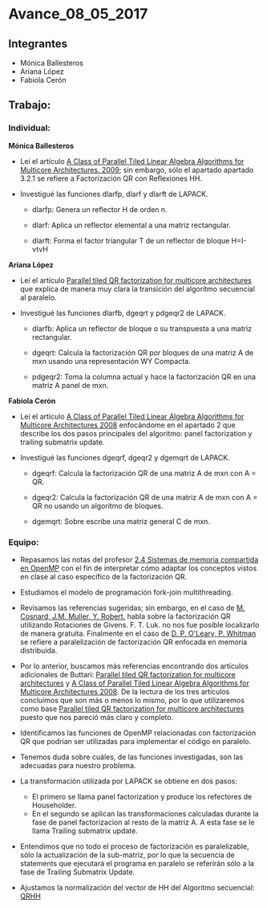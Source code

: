 Avance\_08\_05\_2017
================

Integrantes
-----------

-   Mónica Ballesteros
-   Ariana López
-   Fabiola Cerón

Trabajo:
--------

### Individual:

**Mónica Ballesteros**
* Leí el artículo [A Class of Parallel Tiled Linear Algebra Algorithms for Multicore Architectures. 2009](http://www.netlib.org/utk/people/JackDongarra/PAPERS/206_2009_A%20Class-of-Parallel-Tiled-Linear-Algebra-Algorithms-for-Multicore-Architectures.pdf); sin embargo, sólo el apartado apartado 3.2.1 se refiere a Factorización QR con Reflexiones HH.

* Investigué las funciones dlarfp, dlarf y dlarft de LAPACK. 

	+ dlarfp: Genera un reflector H de orden n.

	+ dlarf: Aplica un reflector elemental a una matriz rectangular.

	+ dlarft: Forma el factor triangular T de un reflector de bloque H=I-vtvH

**Ariana López**
* Leí el artículo [Parallel tiled QR factorization for multicore architectures](https://drive.google.com/file/d/0BxMtevFKwTW_OW5wZVF5dFdiV2c/view?usp=sharing) que explica de manera muy clara la transición del algoritmo secuencial al paralelo.

* Investigué las funciones dlarfb, dgeqrt y pdgeqr2 de LAPACK.

	+ dlarfb: Aplica un reflector de bloque o su transpuesta a una matriz rectangular.

	+ dgeqrt: Calcula la factorización QR por bloques de una matriz A de mxn usando una representación WY Compacta.

	+ pdgeqr2: Toma la columna actual y hace la factorización QR en una matriz A panel de mxn.

**Fabiola Cerón**

* Leí el artículo [A Class of Parallel Tiled Linear Algebra Algorithms for Multicore Architectures 2008](https://drive.google.com/file/d/0BxMtevFKwTW_b0UwVDh6bGx4Y3c/view?usp=sharing) enfocándome en el apartado 2 que describe los dos pasos principales del algoritmo: panel factorization y trailing submatrix update.

* Investigué las funciones dgeqrf, dgeqr2 y dgemqrt de LAPACK.

	+ dgeqrf: Calcula la factorización QR de una matriz A de mxn con A = QR.

	+ dgeqr2: Calcula la factorización QR de una matriz A de mxn con A = QR no usando un algoritmo de bloques.

	+ dgemqrt: Sobre escribe una matriz general C de mxn.

### Equipo:

* Repasamos las notas del profesor [2.4 Sistemas de memoria compartida en OpenMP](https://www.dropbox.com/s/vcxbrqkk6x946d7/2.4.Sistemas_de_memoria_compartida_openMP.pdf?dl=0) con el fin de interpretar cómo adaptar los conceptos vistos en clase al caso específico de la factorización QR.

* Estudiamos el modelo de programación fork-join multithreading.

* Revisamos las referencias sugeridas; sin embargo, en el caso de [M. Cosnard, J.M. Muller, Y. Robert.](https://drive.google.com/file/d/0BxMtevFKwTW_UjA5UFdFVmd1S00/view?usp=sharing) habla sobre la factorización QR utilizando Rotaciones de Givens.  F. T. Luk. no nos fue posible localizarlo de manera gratuita.  Finalmente en el caso de [D. P. O'Leary, P. Whitman](https://www.researchgate.net/publication/222459558_Parallel_QR_factorization_by_Householder_and_modified_Gram-Schmidt_algorithms) se refiere a paralelización de factorización QR enfocada en memoria distribuida.

* Por lo anterior, buscamos más referencias encontrando dos artículos adicionales de Buttari: [Parallel tiled QR factorization for multicore architectures](https://drive.google.com/file/d/0BxMtevFKwTW_OW5wZVF5dFdiV2c/view?usp=sharing) y [A Class of Parallel Tiled Linear Algebra Algorithms for Multicore Architectures 2008](https://drive.google.com/file/d/0BxMtevFKwTW_b0UwVDh6bGx4Y3c/view?usp=sharing).  De la lectura de los tres artículos concluimos que son más o menos lo mismo, por lo que utilizaremos como base [Parallel tiled QR factorization for multicore architectures](https://drive.google.com/file/d/0BxMtevFKwTW_OW5wZVF5dFdiV2c/view?usp=sharing) puesto que nos pareció más claro y completo.

* Identificamos las funciones de OpenMP relacionadas con factorización QR que podrían ser utilizadas para implementar el código en paralelo.

* Tenemos duda sobre cuáles, de las funciones investigadas, son las adecuadas para nuestro problema.

* La transformación utilizada por LAPACK se obtiene en dos pasos: 

	+ El primero se llama panel factorization y produce los refectores de Householder.
	+ En el segundo se aplican las transformaciones calculadas durante la fase de panel factorizacion al resto de la matriz A.  A esta fase se le llama Trailing submatrix update.

* Entendimos que no todo el proceso de factorización es paralelizable, sólo la actualización de la sub-matriz, por lo que la secuencia de statements que ejecutará el programa en paralelo se referirán sólo a la fase de Trailing Submatrix Update.

* Ajustamos la normalización del vector de HH del Algoritmo secuencial: [QRHH](QRHH3.c)